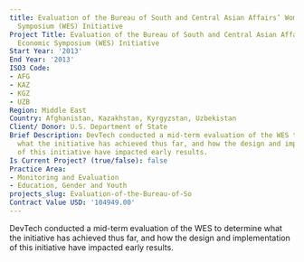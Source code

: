 ```yaml
---
title: Evaluation of the Bureau of South and Central Asian Affairs’ Women’s Economic
  Symposium (WES) Initiative
Project Title: Evaluation of the Bureau of South and Central Asian Affairs’ Women’s
  Economic Symposium (WES) Initiative
Start Year: '2013'
End Year: '2013'
ISO3 Code:
- AFG
- KAZ
- KGZ
- UZB
Region: Middle East
Country: Afghanistan, Kazakhstan, Kyrgyzstan, Uzbekistan
Client/ Donor: U.S. Department of State
Brief Description: DevTech conducted a mid-term evaluation of the WES to determine
  what the initiative has achieved thus far, and how the design and implementation
  of this initiative have impacted early results.
Is Current Project? (true/false): false
Practice Area:
- Monitoring and Evaluation
- Education, Gender and Youth
projects_slug: Evaluation-of-the-Bureau-of-So
Contract Value USD: '104949.00'
---
```


DevTech conducted a mid-term evaluation of the WES to determine what the initiative has achieved thus far, and how the design and implementation of this initiative have impacted early results.